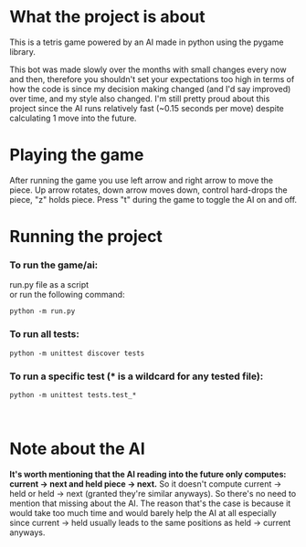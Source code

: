 # What the project is about
This is a tetris game powered by an AI made in python using the pygame library.

This bot was made slowly over the months with small changes every now and then, therefore you shouldn't set your expectations too high in terms of how the code is since my decision making changed (and I'd say improved) over time, and my style also changed.
I'm still pretty proud about this project since the AI runs relatively fast (~0.15 seconds per move) despite calculating 1 move into the future.

# Playing the game
After running the game you use left arrow and right arrow to move the piece. Up arrow rotates, down arrow moves down, control hard-drops the piece, "z" holds piece. Press "t" during the game to toggle the AI on and off.

# Running the project
### To run the game/ai:

run.py file as a script <br>
or run the following command:
```
python -m run.py
```

### To run all tests:
```
python -m unittest discover tests
```

### To run a specific test (* is a wildcard for any tested file):
```
python -m unittest tests.test_*
```

<br>

# Note about the AI
**It's worth mentioning that the AI reading into the future only computes: current -> next and held piece -> next.** So it doesn't compute current -> held or held -> next (granted they're similar anyways). So there's no need to mention that missing about the AI. The reason that's the case is because it would take too much time and would barely help the AI at all especially since current -> held usually leads to the same positions as held -> current anyways.